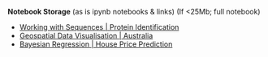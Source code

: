 <b>Notebook Storage</b> (as is ipynb notebooks & links) (If <25Mb; full notebook)
- [Working with Sequences | Protein Identification](https://www.kaggle.com/shtrausslearning/working-with-sequences-protein-identification)
- [Geospatial Data Visualisation | Australia](https://www.kaggle.com/shtrausslearning/geospatial-data-visualisation-australia)
- [Bayesian Regression | House Price Prediction](https://www.kaggle.com/shtrausslearning/bayesian-regression-house-price-prediction)
